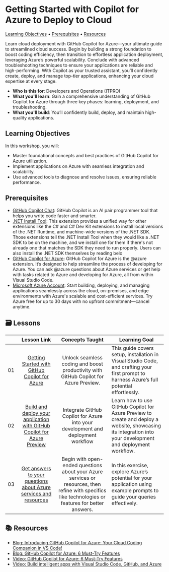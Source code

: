 # Getting Started with Copilot for Azure to Deploy to Cloud

[Learning Objectives](#Learn) • [Prerequisites](#pre-req) • [Resources](#book)

Learn cloud deployment with GitHub Copilot for Azure—your ultimate guide to streamlined cloud success. Begin by building a strong foundation to boost coding efficiency, then transition to effortless application deployment, leveraging Azure’s powerful scalability. Conclude with advanced troubleshooting techniques to ensure your applications are reliable and high-performing. With Copilot as your trusted assistant, you’ll confidently create, deploy, and manage top-tier applications, enhancing your cloud expertise at every stage.

- **Who is this for**: Developers and Operations (ITPRO)
- **What you'll learn**: Gain a comprehensive understanding of GitHub Copilot for Azure through three key phases: learning, deployment, and troubleshooting.
- **What you'll build**: You’ll confidently build, deploy, and maintain high-quality applications.

<a name="Learn"/>

## Learning Objectives

In this workshop, you will:

- Master foundational concepts and best practices of GitHub Copilot for Azure utilization.
- Implement applications on Azure with seamless integration and scalability.
- Use advanced tools to diagnose and resolve issues, ensuring reliable performance.

<a name="pre-req"/>

## Prerequisites

- [GitHub Copilot Chat](https://marketplace.visualstudio.com/items?itemName=GitHub.copilot): GitHub Copilot is an AI pair programmer tool that helps you write code faster and smarter.
- [.NET Install Tool](https://marketplace.visualstudio.com/items?itemName=ms-dotnettools.vscode-dotnet-runtime): This extension provides a unified way for other extensions like the C# and C# Dev Kit extensions to install local versions of the .NET Runtime, and machine-wide versions of the .NET SDK. Those extensions tell the .NET Install Tool when they would like a .NET SDK to be on the machine, and we install one for them if there's not already one that matches the SDK they need to run properly. Users can also install the .NET SDK themselves by reading belo
- [GitHub Copilot for Azure](https://marketplace.visualstudio.com/items?itemName=ms-azuretools.vscode-azure-github-copilot): GitHub Copilot for Azure is the @azure extension. It’s designed to help streamline the process of developing for Azure. You can ask @azure questions about Azure services or get help with tasks related to Azure and developing for Azure, all from within Visual Studio Code.
- [Microsoft Azure Account](https://azure.microsoft.com/pricing/purchase-options/azure-account): Start building, deploying, and managing applications seamlessly across the cloud, on-premises, and edge environments with Azure's scalable and cost-efficient services. Try Azure free for up to 30 days with no upfront commitment—cancel anytime.

<a name="book"/>

## 🗃️ Lessons
|       |              Lesson Link              |                       Concepts Taught                       |                     Learning Goal                 |                             
| :---: | :------------------------------------: | :---------------------------------------------------------: | ----------------------------------------------------------- |
| 01 | [Getting Started with GitHub Copilot for Azure](https://github.com/microsoft/Mastering-GitHub-Copilot-for-Paired-Programming/blob/main/09-Using-GitHub-Copilot-for-Azure-to-Deploy-to-Cloud/01-Getting-Started-with-GitHub-Copilot-for-Azure.md) | Unlock seamless coding and boost productivity with GitHub Copilot for Azure Preview.|  This guide covers setup, installation in Visual Studio Code, and crafting your first prompt to harness Azure’s full potential effortlessly.                    |
| 02 | [Build and deploy your application with GitHub Copilot for Azure Preview](https://github.com/microsoft/Mastering-GitHub-Copilot-for-Paired-Programming/blob/main/09-Using-GitHub-Copilot-for-Azure-to-Deploy-to-Cloud/02-Build-and-deploy-your-application-with-GitHub-Copilot-for-Azure.md) | Integrate GitHub Copilot for Azure into your development and deployment workflow | Learn how to use GitHub Copilot for Azure Preview to create and deploy a website, showcasing its integration into your development and deployment workflow. | 
| 03 | [Get answers to your questions about Azure services and resources](https://github.com/microsoft/Mastering-GitHub-Copilot-for-Paired-Programming/blob/main/09-Using-GitHub-Copilot-for-Azure-to-Deploy-to-Cloud/03-Get-Answers-to-your-Questions-about-Azure-Services-and-Resources.md) | Begin with open-ended questions about your Azure services or resources, then refine with specifics like technologies or features for better answers. | In this exercise, explore Azure’s potential for your application using example prompts to guide your queries effectively. | 

## :books: Resources

- [Blog: Introducing GitHub Copilot for Azure: Your Cloud Coding Companion in VS Code!](https://techcommunity.microsoft.com/t5/microsoft-developer-community/introducing-github-copilot-for-azure-your-cloud-coding-companion/ba-p/4127644)
- [Blog: GitHub Copilot for Azure: 6 Must-Try Features](https://techcommunity.microsoft.com/t5/microsoft-developer-community/github-copilot-for-azure-6-must-try-features/ba-p/4283126)
- [Video: GitHub Copilot for Azure: 6 Must-Try Features](https://youtube.com/playlist?list=PLlrxD0HtieHgdwrN6ooxApdfBKTJK7465&si=9rl-kNItvFPeqhwa)
- [Video: Build intelligent apps with Visual Studio Code, GitHub, and Azure](https://youtu.be/30OpmbWL1t8?si=FvkRqa-wxTHaU3qA&t=1024)
